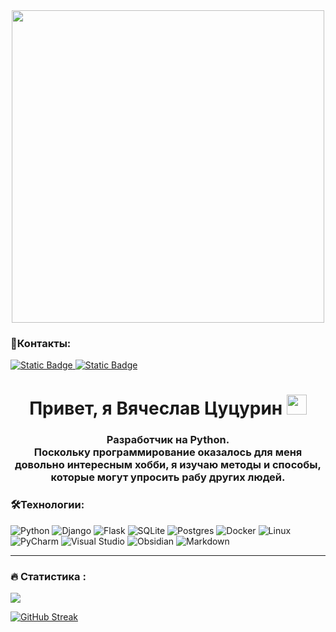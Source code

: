 <div id="header" align="center">
<img src="https://i.giphy.com/media/v1.Y2lkPTc5MGI3NjExMXNyZzRwMG9pYTNwcGQzOGp0ZDF4d3oxN3JheHM3MzQ5bHRjeTdvcCZlcD12MV9pbnRlcm5hbF9naWZfYnlfaWQmY3Q9Zw/coxQHKASG60HrHtvkt/giphy.gif"width="500"/>
</div>

### :speech_balloon:Контакты:
<div id="badges">
<a href="https://t.me/V_Tsutsurin">
<img alt="Static Badge" src="https://img.shields.io/badge/Telegram-blue?style=plastic&logo=telegram&logoColor=white"> </a>
 
<a href="https:linkedin.com/in/v-tsutsurin">
<img alt="Static Badge" src="https://img.shields.io/badge/linkedin-%230077B5.svg?style=plastic&logo=linkedin&logoColor=white"> </a>

<h1 align="center">Привет, я Вячеслав Цуцурин</a> 
<img src="https://github.com/blackcater/blackcater/raw/main/images/Hi.gif" height="32"/></h1>
<h3 align="center">
Разработчик на Python.<br/>
Поскольку программирование оказалось для меня довольно интересным хобби, я изучаю методы и способы, которые могут упросить рабу других людей.
</h3>
 


### :hammer_and_wrench:Технологии:
![Python](https://img.shields.io/badge/python-3670A0?style=plastic&logo=python&logoColor=ffdd54)
![Django](https://img.shields.io/badge/django-%23092E20.svg?style=plastic&logo=django&logoColor=white)
![Flask](https://img.shields.io/badge/flask-%23000.svg?style=plastic&logo=flask&logoColor=white)
![SQLite](https://img.shields.io/badge/sqlite-%2307405e.svg?style=plastic&logo=sqlite&logoColor=white)
![Postgres](https://img.shields.io/badge/postgres-%23316192.svg?style=plastic&logo=postgresql&logoColor=white)
![Docker](https://img.shields.io/badge/docker-%230db7ed.svg?style=plastic&logo=docker&logoColor=white)
![Linux](https://img.shields.io/badge/Linux-FCC624?style=plastic&logo=linux&logoColor=black)
![PyCharm](https://img.shields.io/badge/pycharm-143?style=plastic&logo=pycharm&logoColor=black&color=black&labelColor=green)
![Visual Studio](https://img.shields.io/badge/Visual%20Studio-5C2D91.svg?style=fplastic&logo=visual-studio&logoColor=white)
![Obsidian](https://img.shields.io/badge/Obsidian-%23483699.svg?style=plastic&logo=obsidian&logoColor=white)
![Markdown](https://img.shields.io/badge/markdown-%23000000.svg?style=plastic&logo=markdown&logoColor=white)


---
### :fire: Статистика :
<img src="https://komarev.com/ghpvc/?username=V-Tsutsurin&style=plastic&color=blue"/>

<a href="https://git.io/streak-stats"><img src="https://streak-stats.demolab.com?user=V-Tsutsurin&theme=algolia&background=04182C" alt="GitHub Streak" /></a>

<!--
**V-Tsutsurin/V-Tsutsurin** is a ✨ _special_ ✨ repository because its `README.md` (this file) appears on your GitHub profile.

Here are some ideas to get you started:

- 🔭 I’m currently working on ...
- 🌱 I’m currently learning ...
- 👯 I’m looking to collaborate on ...
- 🤔 I’m looking for help with ...
- 💬 Ask me about ...
- 📫 How to reach me: ...
- 😄 Pronouns: ...
- ⚡ Fun fact: ...
-->
